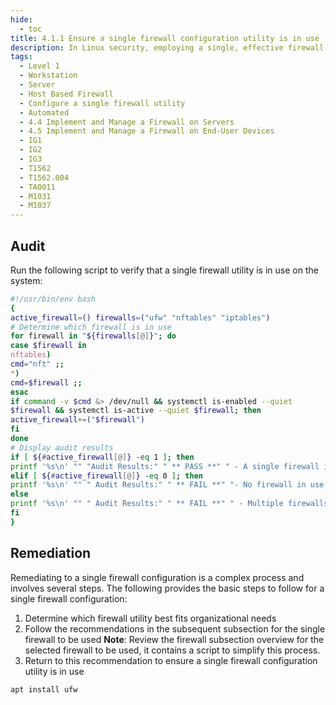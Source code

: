 ```yaml
---
hide:
  - toc
title: 4.1.1 Ensure a single firewall configuration utility is in use
description: In Linux security, employing a single, effective firewall configuration utility ensures that only legitimate traffic gets processed, reducing the system’s exposure to potential threats. The choice between ufw, nftables, and iptables depends on organizational needs.
tags:
  - Level 1
  - Workstation
  - Server
  - Host Based Firewall
  - Configure a single firewall utility
  - Automated
  - 4.4 Implement and Manage a Firewall on Servers
  - 4.5 Implement and Manage a Firewall on End-User Devices
  - IG1
  - IG2
  - IG3
  - T1562
  - T1562.004
  - TA0011
  - M1031
  - M1037
---
```


## Audit
Run the following script to verify that a single firewall utility is in use on the system:
```bash linenums="1"
#!/usr/bin/env bash
{
active_firewall=() firewalls=("ufw" "nftables" "iptables")
# Determine which firewall is in use
for firewall in "${firewalls[@]}"; do
case $firewall in
nftables)
cmd="nft" ;;
*)
cmd=$firewall ;;
esac
if command -v $cmd &> /dev/null && systemctl is-enabled --quiet
$firewall && systemctl is-active --quiet $firewall; then
active_firewall+=("$firewall")
fi
done
# Display audit results
if [ ${#active_firewall[@]} -eq 1 ]; then
printf '%s\n' "" "Audit Results:" " ** PASS **" " - A single firewall is in use follow the recommendation in ${active_firewall[0]} subsection ONLY"
elif [ ${#active_firewall[@]} -eq 0 ]; then
printf '%s\n' "" " Audit Results:" " ** FAIL **" "- No firewall in use or unable to determine firewall status"
else
printf '%s\n' "" " Audit Results:" " ** FAIL **" " - Multiple firewalls are in use: ${active_firewall[*]}"
fi
}
```

## Remediation
Remediating to a single firewall configuration is a complex process and involves several steps. The following provides the basic steps to follow for a single firewall configuration:
1. Determine which firewall utility best fits organizational needs
2. Follow the recommendations in the subsequent subsection for the single firewall to be used
**Note**: Review the firewall subsection overview for the selected firewall to be used, it contains a script to simplify this process.
3. Return to this recommendation to ensure a single firewall configuration utility is in use
```bash
apt install ufw
```
